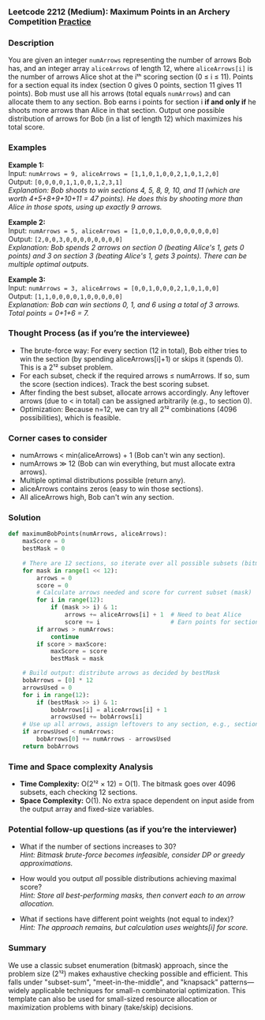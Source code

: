 ### Leetcode 2212 (Medium): Maximum Points in an Archery Competition [Practice](https://leetcode.com/problems/maximum-points-in-an-archery-competition)

### Description  
You are given an integer `numArrows` representing the number of arrows Bob has, and an integer array `aliceArrows` of length 12, where `aliceArrows[i]` is the number of arrows Alice shot at the iᵗʰ scoring section (0 ≤ i ≤ 11). Points for a section equal its index (section 0 gives 0 points, section 11 gives 11 points). Bob must use all his arrows (total equals `numArrows`) and can allocate them to any section. Bob earns i points for section i **if and only if** he shoots more arrows than Alice in that section. Output one possible distribution of arrows for Bob (in a list of length 12) which maximizes his total score.

### Examples  

**Example 1:**  
Input: `numArrows = 9, aliceArrows = [1,1,0,1,0,0,2,1,0,1,2,0]`  
Output: `[0,0,0,0,1,1,0,0,1,2,3,1]`  
*Explanation: Bob shoots to win sections 4, 5, 8, 9, 10, and 11 (which are worth 4+5+8+9+10+11 = 47 points). He does this by shooting more than Alice in those spots, using up exactly 9 arrows.*

**Example 2:**  
Input: `numArrows = 5, aliceArrows = [1,0,0,1,0,0,0,0,0,0,0,0]`  
Output: `[2,0,0,3,0,0,0,0,0,0,0,0]`  
*Explanation: Bob spends 2 arrows on section 0 (beating Alice's 1, gets 0 points) and 3 on section 3 (beating Alice's 1, gets 3 points). There can be multiple optimal outputs.*

**Example 3:**  
Input: `numArrows = 3, aliceArrows = [0,0,1,0,0,0,2,1,0,1,0,0]`  
Output: `[1,1,0,0,0,0,1,0,0,0,0,0]`  
*Explanation: Bob can win sections 0, 1, and 6 using a total of 3 arrows. Total points = 0+1+6 = 7.*

### Thought Process (as if you’re the interviewee)  
- The brute-force way: For every section (12 in total), Bob either tries to win the section (by spending aliceArrows[i]+1) or skips it (spends 0). This is a 2¹² subset problem.
- For each subset, check if the required arrows ≤ numArrows. If so, sum the score (section indices). Track the best scoring subset.  
- After finding the best subset, allocate arrows accordingly. Any leftover arrows (due to < in total) can be assigned arbitrarily (e.g., to section 0).
- Optimization: Because n=12, we can try all 2¹² combinations (4096 possibilities), which is feasible.

### Corner cases to consider  
- numArrows < min(aliceArrows) + 1 (Bob can't win any section).
- numArrows ≫ 12 (Bob can win everything, but must allocate extra arrows).
- Multiple optimal distributions possible (return any).
- aliceArrows contains zeros (easy to win those sections).
- All aliceArrows high, Bob can't win any section.

### Solution

```python
def maximumBobPoints(numArrows, aliceArrows):
    maxScore = 0
    bestMask = 0
    
    # There are 12 sections, so iterate over all possible subsets (bitmask approach)
    for mask in range(1 << 12):
        arrows = 0
        score = 0
        # Calculate arrows needed and score for current subset (mask)
        for i in range(12):
            if (mask >> i) & 1:
                arrows += aliceArrows[i] + 1  # Need to beat Alice
                score += i                    # Earn points for section i
        if arrows > numArrows:
            continue
        if score > maxScore:
            maxScore = score
            bestMask = mask

    # Build output: distribute arrows as decided by bestMask
    bobArrows = [0] * 12
    arrowsUsed = 0
    for i in range(12):
        if (bestMask >> i) & 1:
            bobArrows[i] = aliceArrows[i] + 1
            arrowsUsed += bobArrows[i]
    # Use up all arrows, assign leftovers to any section, e.g., section 0
    if arrowsUsed < numArrows:
        bobArrows[0] += numArrows - arrowsUsed
    return bobArrows
```

### Time and Space complexity Analysis  

- **Time Complexity:** O(2¹² × 12) = O(1). The bitmask goes over 4096 subsets, each checking 12 sections.
- **Space Complexity:** O(1). No extra space dependent on input aside from the output array and fixed-size variables.

### Potential follow-up questions (as if you’re the interviewer)  

- What if the number of sections increases to 30?  
  *Hint: Bitmask brute-force becomes infeasible, consider DP or greedy approximations.*
  
- How would you output *all* possible distributions achieving maximal score?  
  *Hint: Store all best-performing masks, then convert each to an arrow allocation.*

- What if sections have different point weights (not equal to index)?  
  *Hint: The approach remains, but calculation uses weights[i] for score.*

### Summary
We use a classic subset enumeration (bitmask) approach, since the problem size (2¹²) makes exhaustive checking possible and efficient. This falls under "subset-sum", "meet-in-the-middle", and "knapsack" patterns—widely applicable techniques for small-n combinatorial optimization. This template can also be used for small-sized resource allocation or maximization problems with binary (take/skip) decisions.